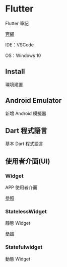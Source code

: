 # Flutter 

Flutter 筆記

[官網](https://flutter.io/)

IDE：VSCode

OS：Windows 10

## Install

環境建置

## Android Emulator

新增 Android 模擬器

## Dart 程式語言

基本 Dart 程式語言

## 使用者介面(UI)

### Widget

APP 使用者介面

[參照](Widget.md)

### StatelessWidget

靜態 Widget

[參照](StatelessWidget.md)

### Statefulwidget

動態 Widget

